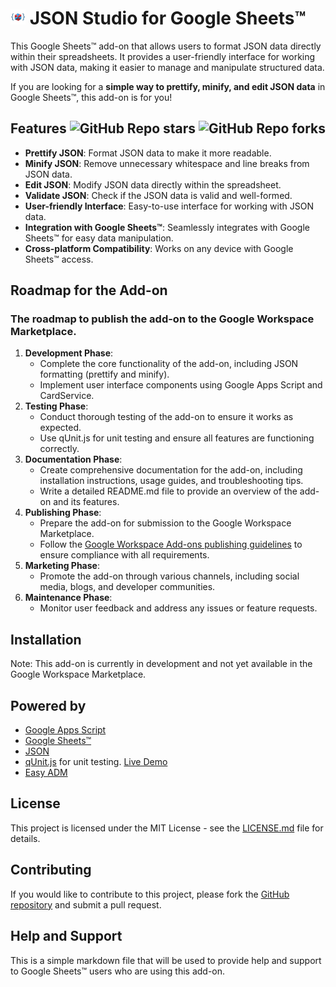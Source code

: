 # ![Logo](https://raw.githubusercontent.com/ilanlal/ss-json-editor/main/assets/logo24.png) JSON Studio for Google Sheets™️

This Google Sheets™️ add-on that allows users to format JSON data directly within their spreadsheets. It provides a user-friendly interface for working with JSON data, making it easier to manage and manipulate structured data.

If you are looking for a **simple way to prettify, minify, and edit JSON data** in Google Sheets™️, this add-on is for you!

## Features ![GitHub Repo stars](https://img.shields.io/github/stars/ilanlal/ss-json-editor?style=social) ![GitHub Repo forks](https://img.shields.io/github/forks/ilanlal/ss-json-editor?style=social)

- **Prettify JSON**: Format JSON data to make it more readable.
- **Minify JSON**: Remove unnecessary whitespace and line breaks from JSON data.
- **Edit JSON**: Modify JSON data directly within the spreadsheet.
- **Validate JSON**: Check if the JSON data is valid and well-formed.
- **User-friendly Interface**: Easy-to-use interface for working with JSON data.
- **Integration with Google Sheets™️**: Seamlessly integrates with Google Sheets™️ for easy data manipulation.
- **Cross-platform Compatibility**: Works on any device with Google Sheets™️ access.

## Roadmap for the Add-on

### The roadmap to publish the add-on to the Google Workspace Marketplace.

1. **Development Phase**:
   - Complete the core functionality of the add-on, including JSON formatting (prettify and minify).
   - Implement user interface components using Google Apps Script and CardService.
2. **Testing Phase**:
   - Conduct thorough testing of the add-on to ensure it works as expected.
   - Use qUnit.js for unit testing and ensure all features are functioning correctly.
3. **Documentation Phase**:
   - Create comprehensive documentation for the add-on, including installation instructions, usage guides, and troubleshooting tips.
   - Write a detailed README.md file to provide an overview of the add-on and its features.
4. **Publishing Phase**:
   - Prepare the add-on for submission to the Google Workspace Marketplace.
   - Follow the [Google Workspace Add-ons publishing guidelines](https://developers.google.com/workspace/marketplace/publish) to ensure compliance with all requirements.
5. **Marketing Phase**:
   - Promote the add-on through various channels, including social media, blogs, and developer communities.
6. **Maintenance Phase**:
   - Monitor user feedback and address any issues or feature requests.

## Installation

Note: This add-on is currently in development and not yet available in the Google Workspace Marketplace.

## Powered by

- [Google Apps Script](https://developers.google.com/apps-script)
- [Google Sheets™️](https://www.google.com/sheets/about/)
- [JSON](https://www.json.org/json-en.html)
- [qUnit.js](https://qunitjs.com/) for unit testing. [Live Demo](https://script.google.com/macros/s/AKfycbz7FKpr7krvVbgdsGh8XerHG18C1r1hbzPUPInNXaGG/exec)
- [Easy ADM](https://www.easyadm.com/)

## License

This project is licensed under the MIT License - see the [LICENSE.md](docs/LICENSE.md) file for details.

## Contributing

If you would like to contribute to this project, please fork the [GitHub repository](https://www.github.com/ilanlal/ss-json-editor) and submit a pull request.

## Help and Support

This is a simple markdown file that will be used to provide help and support to Google Sheets™️ users who are using this add-on.
